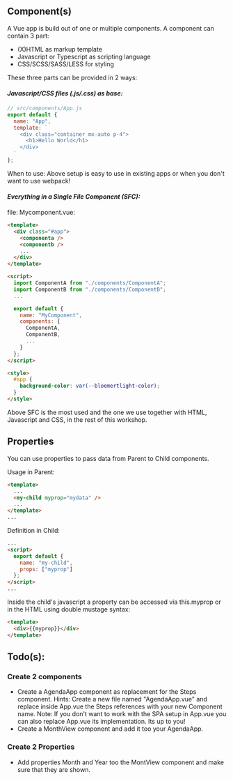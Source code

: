 ## Component(s)

A Vue app is build out of one or multiple components. A component can contain 3 part:

- (X)HTML as markup template
- Javascript or Typescript as scripting language
- CSS/SCSS/SASS/LESS for styling

These three parts can be provided in 2 ways:

#### _Javascript/CSS files (.js/.css) as base:_

```javascript
// src/components/App.js
export default {
  name: "App",
  template: `
    <div class="container mx-auto p-4">
      <h1>Hello World</h1>
    </div>
  `
};
```

When to use: Above setup is easy to use in existing apps or when you don't want to use webpack!

#### _Everything in a Single File Component (SFC):_

file: Mycomponent.vue:

```html
<template>
  <div class="#app">
    <componenta />
    <componentb />
    ...
  </div>
</template>

<script>
  import ComponentA from "./components/ComponentA";
  import ComponentB from "./components/ComponentB";
  ...

  export default {
    name: "MyComponent",
    components: {
      ComponentA,
      ComponentB,
      ...
    }
  };
</script>

<style>
  #app {
    background-color: var(--bloemertlight-color);
  }
</style>
```

Above SFC is the most used and the one we use together with HTML, Javascript and CSS, in the rest of this workshop.

## Properties

You can use properties to pass data from Parent to Child components.

Usage in Parent:

```html
<template>
  ...
  <my-child myprop="mydata" />
  ...
</template>
...
```

Definition in Child:

```html
...
<script>
  export default {
    name: "my-child",
    props: ["myprop"]
  };
</script>
...
```

Inside the child's javascript a property can be accessed via this.myprop or in the HTML using double mustage syntax:

```html
<template>
  <div>{{myprop}}</div>
</template>
```

<i class="far fa-hand-point-down fa-2x"></i>

## Todo(s):

### Create 2 components

- Create a AgendaApp component as replacement for the Steps component.
  Hints: Create a new file named "AgendaApp.vue" and replace inside App.vue the Steps references with your new Component name.
  Note: If you don't want to work with the SPA setup in App.vue you can also replace App.vue its implementation. Its up to you!
- Create a MonthView component and add it too your AgendaApp.

### Create 2 Properties

- Add properties Month and Year too the MontView component and make sure that they are shown.

